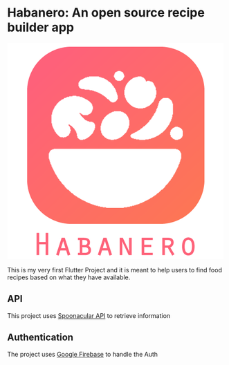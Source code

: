 # Habanero: An open source recipe builder app

![Image of Habanero](https://raw.githubusercontent.com/Anstroy/recipe_app_flutter/master/assets/images/habanero.png)

This is my very first Flutter Project
and it is meant to help users to find food recipes
based on what they have available.

## API

This project uses [Spoonacular API](https://spoonacular.com/food-api/docs) to retrieve information

## Authentication

The project uses [Google Firebase](https://firebase.google.com/) to handle the Auth


